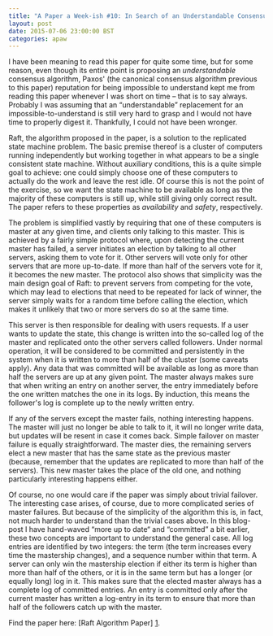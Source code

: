 ```yaml
---
title: "A Paper a Week-ish #10: In Search of an Understandable Consensus Algorithm"
layout: post
date: 2015-07-06 23:00:00 BST
categories: apaw
---
```


I have been meaning to read this paper for quite some time, but for some reason, even though its entire point is proposing an *understandable* consensus algorithm, Paxos' (the canonical consensus algorithm previous to this paper) reputation for being impossible to understand kept me from reading this paper whenever I was short on time – that is to say always. Probably I was assuming that an “understandable” replacement for an impossible-to-understand is still very hard to grasp and I would not have time to properly digest it. Thankfully, I could not have been wronger.

Raft, the algorithm proposed in the paper, is a solution to the replicated state machine problem. The basic premise thereof is a cluster of computers running independently but working together in what appears to be a single consistent state machine. Without auxiliary conditions, this is a quite simple goal to achieve: one could simply choose one of these computers to actually do the work and leave the rest idle. Of course this is not the point of the exercise, so we want the state machine to be available as long as the majority of these computers is still up, while still giving only correct result. The paper refers to these properties as *availability* and *safety*, respectively.

The problem is simplified vastly by requiring that one of these computers is master at any given time, and clients only talking to this master. This is achieved by a fairly simple protocol where, upon detecting the current master has failed, a server initiates an election by talking to all other servers, asking them to vote for it. Other servers will vote only for other servers that are more up-to-date. If more than half of the servers vote for it, it becomes the new master. The protocol also shows that simplicity was the main design goal of Raft: to prevent servers from competing for the vote, which may lead to elections that need to be repeated for lack of winner, the server simply waits for a random time before calling the election, which makes it unlikely that two or more servers do so at the same time.

This server is then responsible for dealing with users requests. If a user wants to update the state, this change is written into the so-called log of the master and replicated onto the other servers called followers. Under normal operation, it will be considered to be committed and persistently in the system when it is written to more than half of the cluster (some caveats apply). Any data that was committed will be available as long as more than half the servers are up at any given point. The master always makes sure that when writing an entry on another server, the entry immediately before the one written matches the one in its logs. By induction, this means the follower's log is complete up to the newly written entry.

If any of the servers except the master fails, nothing interesting happens. The master will just no longer be able to talk to it, it will no longer write data, but updates will be resent in case it comes back. Simple failover on master failure is equally straightforward. The master dies, the remaining servers elect a new master that has the same state as the previous master (because, remember that the updates are replicated to more than half of the servers). This new master takes the place of the old one, and nothing particularly interesting happens either.

Of course, no one would care if the paper was simply about trivial failover. The interesting case arises, of course, due to more complicated series of master failures. But because of the simplicity of the algorithm this is, in fact, not much harder to understand than the trivial cases above. In this blog-post I have hand-waved “more up to date“ and “committed” a bit earlier, these two concepts are important to understand the general case. All log entries are identified by two integers: the term (the term increases every time the mastership changes), and a sequence number within that term. A server can only win the mastership election if either its term is higher than more than half of the others, or it is in the same term but has a longer (or equally long) log in it. This makes sure that the elected master always has a complete log of committed entries. An entry is committed only after the current master has written a log-entry in its term to ensure that more than half of the followers catch up with the master.

Find the paper here: [Raft Algorithm Paper] [1].

[1]: https://ramcloud.stanford.edu/raft.pdf "Raft Algorithm Paper"
